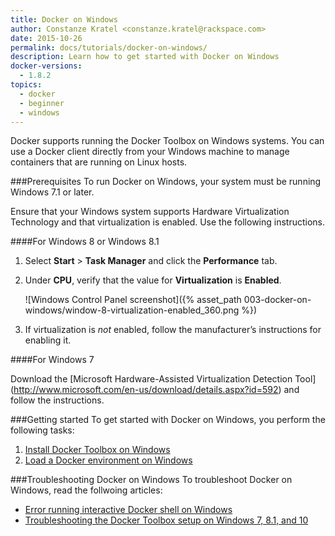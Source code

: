```yaml
---
title: Docker on Windows
author: Constanze Kratel <constanze.kratel@rackspace.com>
date: 2015-10-26
permalink: docs/tutorials/docker-on-windows/
description: Learn how to get started with Docker on Windows
docker-versions:
  - 1.8.2
topics:
  - docker
  - beginner
  - windows
---
```


Docker supports running the Docker Toolbox on Windows systems. You can use a Docker client directly from your Windows machine to manage containers that are running on Linux hosts.

###Prerequisites
To run Docker on Windows, your system must be running Windows 7.1 or later.

Ensure that your Windows system supports Hardware Virtualization Technology and that virtualization is enabled. Use the following instructions.

####For Windows 8 or Windows 8.1

1. Select **Start** > **Task Manager** and click the **Performance** tab.

1. Under **CPU**, verify that the value for **Virtualization** is **Enabled**.   

    ![Windows Control Panel screenshot]({% asset_path 003-docker-on-windows/window-8-virtualization-enabled_360.png %})

1. If virtualization is *not* enabled, follow the manufacturer’s instructions for enabling it.

####For Windows 7

Download the [Microsoft Hardware-Assisted Virtualization Detection Tool] (http://www.microsoft.com/en-us/download/details.aspx?id=592) and follow the instructions.

###Getting started
To get started with Docker on Windows, you perform the following tasks:

1. [Install Docker Toolbox on Windows](/docs/tutorials/docker-install-windows/)
2. [Load a Docker environment on Windows](/docs/tutorials/load-docker-environment-on-windows/)

###Troubleshooting Docker on Windows
To troubleshoot Docker on Windows, read the follwoing articles:

* [Error running interactive Docker shell on Windows](/docs/references/troubleshooting-cannot-enable-tty-mode-on-windows/)
* [Troubleshooting the Docker Toolbox setup on Windows 7, 8.1, and 10](/docs/tutorials/troubleshooting-the-docker-toolbox-setup-on-windows-7-8-1-and-10/)
